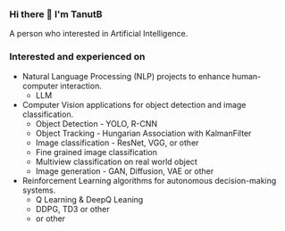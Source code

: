 ### Hi there 👋 I'm TanutB
A person who interested in Artificial Intelligence. 


<!--
**tanutb/tanutb** is a ✨ _special_ ✨ repository because its `README.md` (this file) appears on your GitHub profile.

Here are some ideas to get you started:

- 🔭 I’m currently working on ...
- 🌱 I’m currently learning ...
- 👯 I’m looking to collaborate on ...
- 🤔 I’m looking for help with ...
- 💬 Ask me about ...
- 📫 How to reach me: ...
- 😄 Pronouns: ...
- ⚡ Fun fact: ...
-->

### Interested and experienced on
- Natural Language Processing (NLP) projects to enhance human-computer interaction.
  - LLM
- Computer Vision applications for object detection and image classification.
  - Object Detection - YOLO, R-CNN
  - Object Tracking - Hungarian Association with KalmanFilter
  - Image classification - ResNet, VGG, or other
  - Fine grained image classification
  - Multiview classification on real world object
  - Image generation - GAN, Diffusion, VAE or other
- Reinforcement Learning algorithms for autonomous decision-making systems.
  - Q Learning & DeepQ Leaning 
  - DDPG, TD3 or other
  - or other


